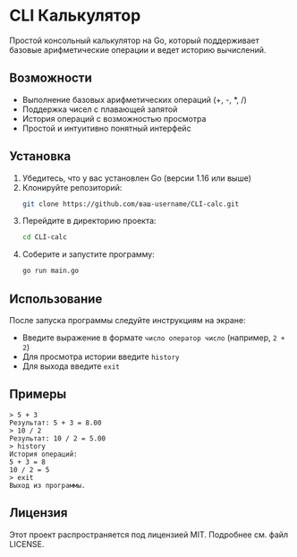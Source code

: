 # CLI Калькулятор

Простой консольный калькулятор на Go, который поддерживает базовые арифметические операции и ведет историю вычислений.

## Возможности

- Выполнение базовых арифметических операций (+, -, *, /)
- Поддержка чисел с плавающей запятой
- История операций с возможностью просмотра
- Простой и интуитивно понятный интерфейс

## Установка

1. Убедитесь, что у вас установлен Go (версии 1.16 или выше)
2. Клонируйте репозиторий:
   ```bash
   git clone https://github.com/ваш-username/CLI-calc.git
   ```
3. Перейдите в директорию проекта:
   ```bash
   cd CLI-calc
   ```
4. Соберите и запустите программу:
   ```bash
   go run main.go
   ```

## Использование

После запуска программы следуйте инструкциям на экране:

- Введите выражение в формате `число оператор число` (например, `2 + 2`)
- Для просмотра истории введите `history`
- Для выхода введите `exit`

## Примеры

```
> 5 + 3
Результат: 5 + 3 = 8.00
> 10 / 2
Результат: 10 / 2 = 5.00
> history
История операций:
5 + 3 = 8
10 / 2 = 5
> exit
Выход из программы.
```

## Лицензия

Этот проект распространяется под лицензией MIT. Подробнее см. файл LICENSE.
